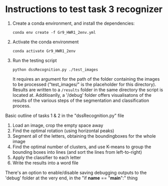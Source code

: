 # Instructions to test task 3 recognizer

1. Create a conda environment, and install the dependencies:
   
   ```conda env create -f Gr9_HWR1_2env.yml ```

2. Activate the conda environment

   ```conda activate Gr9_HWR1_2env```

2. Run the testing script

    ```python dssRecognition.py ./test_images```

    It requires an argument for the path of the folder containing the images to be processed ("test_images/" is the placeholder for this directory). Results are written to a `/results` folder in the same directory the script is located at. Additioanlly, a '/debug' folder offers visualisatons of the results of the various steps of the segmentation and classification process.
    


Basic outline of tasks 1 & 2 in the "dssRecognition.py" file

1. Load an image, crop the empty space away
2. Find the optimal rotation (using horizontal peaks)
3. Segment all of the letters, obtaining the boundingboxes for the whole image
4. Find the optimal number of clusters, and use K-means to group the bounding boxes into lines (and sort the lines from left-to-right)
5. Apply the classifier to each letter
6. Write the results into a word file

There's an option to enable/disable saving debugging outputs to the 'debug' folder at the very end, in the "if __name__ == "__main__":" thing

